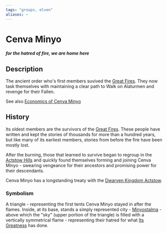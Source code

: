 ```yaml
---
tags: "groups, elven"
aliases: ~
---
```


# Cenva Minyo

#### *for the hatred of fire, we are home here*

## Description

The ancient order who's first members suvived the [Great Fires](..\Nations\Holyl'nds\Local%20Lore\Great%20Fires.md). They now task themselves with maintaining a clear path to Walk on Alaturmen and revenge for their Fallen.

See also [Economics of Cenva Minyo](..\..\Tracking\Economy%20Pages\Economics%20of%20Cenva%20Minyo.md)

## History

Its oldest members are the survivors of the [Great Fires](..\Nations\Holyl'nds\Local%20Lore\Great%20Fires.md). These people have written and kept the stories of thousands for more than a hundred years, but like many of its earliest members, stories from before the fire have been mostly lost.

After the burning, those that learned to survive began to regroup in the [Actstow Hills](..\..\Places\World%20Features\Natural%20or%20Territory\Actstow%20Hills.md) and quickly found themselves forming and joining Cenva Minyo - swearing vengeance for their ancestors and promising power for their descendants. 

Cenva Minyo has a longstanding treaty with the [Dwarven Kingdom Actstow](Dwarven%20Kingdoms\Dwarven%20Kingdom%20Actstow.md).

### Symbolism

A triangle - representing the first tents Cenva Minyo stayed in after the flames. Inside, at its base, stands a simply represented city - [Minyostalma](..\Nations\Holyl'nds\Local%20Lore\The%20Old.md) - above which the "sky" (upper portion of the triangle) is filled with a vertically symmetrical flame - representing their hatred for what [Its Greatness](..\..\..\..\..\Game%20Notes\NPCs\ala%20Alaturmen\Absolute%20Power\Alaturmian%20God%20NPCs\Its%20Greatness.md) has done.
